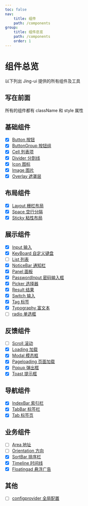 ```yaml
---
toc: false
nav:
    title: 组件
    path: /components
group:
    title: 组件总览
    path: /components
    order: 1
---
```


# 组件总览

以下列出 Jing-ui 提供的所有组件及工具

## 写在前面

所有的组件都有 className 和 style 属性

## 基础组件

-   [x] [Button 按钮](./components/base/button)
-   [x] [ButtonGroup 按钮组](./components/base/button-group)
-   [x] [Cell 列表项](./components/base/cell)
-   [x] [Divider 分割线](./components/base/divider)
-   [x] [Icon 图标](./components/base/icon)
-   [x] [Image 图片](./components/base/image)
-   [x] [Overlay 遮罩层](./components/base/overlay)

## 布局组件

-   [x] [Layout 栅栏布局](./components/layout)
-   [x] [Space 空行分隔](./components/layout/space)
-   [x] [Sticky 粘性布局](./components/layout/sticky)

## 展示组件

-   [x] [Input 输入](./components/data/input)
-   [x] [KeyBoard 自定义键盘](./components/data/key-board)
-   [ ] [List 列表](./components/data/list)
-   [x] [NoticeBar 通知栏](./components/data/notice-bar)
-   [x] [Panel 面板](./components/data/panel)
-   [x] [PasswordInput 密码输入框](./components/data/password-input)
-   [x] [Picker 选择器](./components/data/picker)
-   [x] [Result 结果](./components/data/result)
-   [x] [Switch 输入](./components/data/switch)
-   [x] [Tag 标签](./components/data/tag)
-   [x] [Typography 富文本](./components/data/typography)
-   [ ] [radio 单选框](./components/data/Radio)

## 反馈组件

-   [ ] [Scroll 滚动](./components/feedback/scroll)
-   [x] [Loading 加载](./components/feedback/loading)
-   [x] [Modal 模态框](./components/feedback/modal)
-   [x] [Pageloading 页面加载](./components/feedback/page-loading)
-   [x] [Popup 弹出框](./components/feedback/popup)
-   [x] [Toast 提示框](./components/feedback/toast)

## 导航组件

-   [x] [IndexBar 索引栏](./components/navigation/index-bar)
-   [x] [TabBar 标签栏](./components/navigation/tabbar)
-   [x] [Tab 标签页](./components/navigation/tab)

## 业务组件

-   [ ] [Area 地址](./components/work/area)
-   [ ] [Orientation 方向](./components/work/orientation)
-   [x] [SortBar 排序栏](./components/work/sort-bar)
-   [x] [Timeline 时间线](./components/work/timeline)
-   [x] [Floatingad 悬浮广告](./components/work/floatingad)

## 其他

-   [ ] [configprovider 全局配置](./components/config/config-provider)

